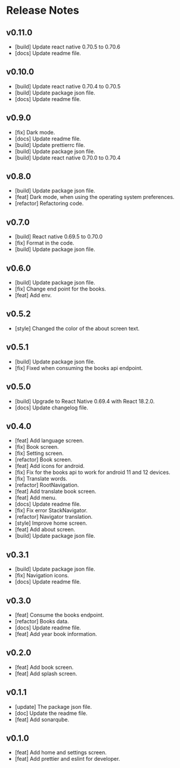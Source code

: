 # Release Notes

## v0.11.0

- [build] Update react native 0.70.5 to 0.70.6
- [docs] Update readme file.

## v0.10.0

- [build] Update react native 0.70.4 to 0.70.5
- [build] Update package json file.
- [docs] Update readme file.

## v0.9.0

- [fix] Dark mode.
- [docs] Update readme file.
- [build] Update prettierrc file.
- [build] Update package json file.
- [build] Update react native 0.70.0 to 0.70.4

## v0.8.0

- [build] Update package json file.
- [feat] Dark mode, when using the operating system preferences.
- [refactor] Refactoring code.

## v0.7.0

- [build] React native 0.69.5 to 0.70.0
- [fix] Format in the code.
- [build] Update package json file.

## v0.6.0

- [build] Update package json file.
- [fix] Change end point for the books.
- [feat] Add env.

## v0.5.2

- [style] Changed the color of the about screen text.

## v0.5.1

- [build] Update package json file.
- [fix] Fixed when consuming the books api endpoint.

## v0.5.0

- [build] Upgrade to React Native 0.69.4 with React 18.2.0.
- [docs] Update changelog file.

## v0.4.0

- [feat] Add language screen.
- [fix] Book screen.
- [fix] Setting screen.
- [refactor] Book screen.
- [feat] Add icons for android.
- [fix] Fix for the books api to work for android 11 and 12 devices.
- [fix] Translate words.
- [refactor] RootNavigation.
- [feat] Add translate book screen.
- [feat] Add menu.
- [docs] Update readme file.
- [fix] Fix error StackNavigator.
- [refactor] Navigator translation.
- [style] Improve home screen.
- [feat] Add about screen.
- [build] Update package json file.

## v0.3.1

- [build] Update package json file.
- [fix] Navigation icons.
- [docs] Update readme file.

## v0.3.0

- [feat] Consume the books endpoint.
- [refactor] Books data.
- [docs] Update readme file.
- [feat] Add year book information.

## v0.2.0

- [feat] Add book screen.
- [feat] Add splash screen.

## v0.1.1

- [update] The package json file.
- [doc] Update the readme file.
- [feat] Add sonarqube.

## v0.1.0

- [feat] Add home and settings screen.
- [feat] Add prettier and eslint for developer.
